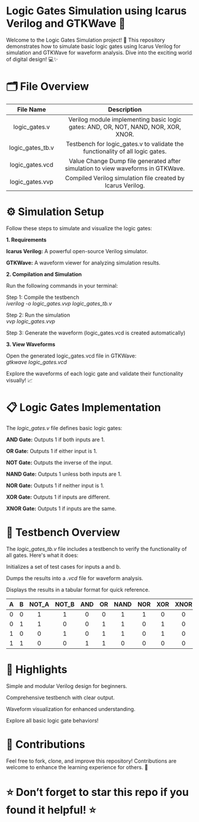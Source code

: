 # Logic Gates Simulation using Icarus Verilog and GTKWave 🚀

Welcome to the Logic Gates Simulation project! 🎉 This repository demonstrates how to simulate basic logic gates using Icarus Verilog for simulation and GTKWave for waveform analysis. Dive into the exciting world of digital design! 💻✨

# 🗂 File Overview

| 	File Name	 | 	Description	 |  
| 	:-----:	 | 	:-----:	 | 	 
| 	logic_gates.v	| 	Verilog module implementing basic logic gates: AND, OR, NOT, NAND, NOR, XOR, XNOR.	|  
| 	logic_gates_tb.v	| 	Testbench for logic_gates.v to validate the functionality of all logic gates.	|  
| 	logic_gates.vcd	| 	Value Change Dump file generated after simulation to view waveforms in GTKWave.	| 
| 	logic_gates.vvp	| 	Compiled Verilog simulation file created by Icarus Verilog.	| 

# ⚙️ Simulation Setup

Follow these steps to simulate and visualize the logic gates:

**1. Requirements**

**Icarus Verilog:** A powerful open-source Verilog simulator.

**GTKWave:** A waveform viewer for analyzing simulation results.

**2. Compilation and Simulation**

Run the following commands in your terminal:

Step 1: Compile the testbench\
  _iverilog -o logic_gates.vvp logic_gates_tb.v_

Step 2: Run the simulation\
  _vvp logic_gates.vvp_

Step 3: Generate the waveform (logic_gates.vcd is created automatically)

**3. View Waveforms**

Open the generated logic_gates.vcd file in GTKWave:\
  _gtkwave logic_gates.vcd_

Explore the waveforms of each logic gate and validate their functionality visually! 📈

# 📋 Logic Gates Implementation

The _logic_gates.v_ file defines basic logic gates:

**AND Gate:** Outputs 1 if both inputs are 1.

**OR Gate:** Outputs 1 if either input is 1.

**NOT Gate:** Outputs the inverse of the input.

**NAND Gate:** Outputs 1 unless both inputs are 1.

**NOR Gate:** Outputs 1 if neither input is 1.

**XOR Gate:** Outputs 1 if inputs are different.

**XNOR Gate:** Outputs 1 if inputs are the same.

# 📜 Testbench Overview

The _logic_gates_tb.v_ file includes a testbench to verify the functionality of all gates. Here's what it does:

Initializes a set of test cases for inputs a and b.

Dumps the results into a _.vcd_ file for waveform analysis.

Displays the results in a tabular format for quick reference.


| 	A	 | 	B	 | 	NOT_A	 | 	NOT_B	 | 	AND	 | 	OR	 | 	NAND	 | 	NOR	 | 	XOR	 | 	XNOR	 | 
| 	:-----:	 | 	:-----:	 | 	:-----:	 | 	:-----:	 | 	:-----:	 | 	:-----:	 | 	:-----:	 | 	:-----:	 | 	:-----:	 | 	:-----:	 | 
| 	0	| 	0	| 	1	 | 	1	| 	0	 | 	0	| 	1	| 	1	 | 	0	|	0	|
| 	0	| 	1	| 	1	 | 	0	| 	0	 | 	1	| 	1	| 	0	 | 	1	| 	0	|
| 	1	| 	0	| 	0	 | 	1	| 	0	 | 	1	| 	1	| 	0	 |  1	|	 0	|
| 	1	| 	1	| 	0	 | 	0	| 	1	 | 	1	| 	0	| 	0	 | 	0	| 	0	|

# 🌟 Highlights

Simple and modular Verilog design for beginners.

Comprehensive testbench with clear output.

Waveform visualization for enhanced understanding.

Explore all basic logic gate behaviors!

# 🤝 Contributions

Feel free to fork, clone, and improve this repository! Contributions are welcome to enhance the learning experience for others. 🚀

# ⭐ Don’t forget to star this repo if you found it helpful! ⭐


